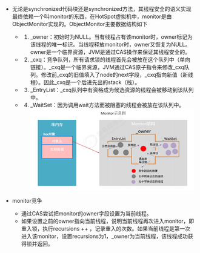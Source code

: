 - 无论是synchronized代码块还是synchronized方法，其线程安全的语义实现最终依赖一个叫monitor的东西，在HotSpot虚拟机中，monitor是由ObjectMonitor实现的。ObjectMonitor主要数据结构如下
  - 1. _owner：初始时为NULL。当有线程占有该monitor时，owner标记为该线程的唯一标识。当线程释放monitor时，owner又恢复为NULL。owner是一个临界资源，JVM是通过CAS操作来保证其线程安全的。
  - 2. _cxq：竞争队列，所有请求锁的线程首先会被放在这个队列中（单向链接）。_cxq是一个临界资源，JVM通过CAS原子指令来修改_cxq队列。修改前_cxq的旧值填入了node的next字段，_cxq指向新值（新线程）。因此_cxq是一个后进先出的stack（栈）。
  - 3. _EntryList：_cxq队列中有资格成为候选资源的线程会被移动到该队列中。
  - 4. _WaitSet：因为调用wait方法而被阻塞的线程会被放在该队列中。
![29](./image/29.jpg)

- monitor竞争
  - 通过CAS尝试把monitor的owner字段设置为当前线程。
  - 如果设置之前的owner指向当前线程，说明当前线程再次进入monitor，即重入锁，执行recursions ++ ，记录重入的次数。如果当前线程是第一次进入该monitor，设置recursions为1，_owner为当前线程，该线程成功获得锁并返回。